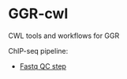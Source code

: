 # GGR-cwl
CWL tools and workflows for GGR

ChIP-seq pipeline:
* [Fastq QC step](GGR_ChIP-seq_pipeline/01-qc.cwl)
